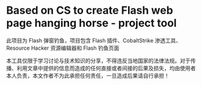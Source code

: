 # Based on CS to create Flash web page hanging horse - project tool
此项目为 Flash 弹窗钓鱼，项目包含 Flash 插件、CobaltStrike 渗透工具、Resource Hacker 资源编辑器和 Flash 钓鱼页面




本工具仅限于学习讨论与技术知识的分享，不得违反当地国家的法律法规。对于传播、利用文章中提供的信息而造成的任何直接或者间接的后果及损失，均由使用者本人负责，本文作者不为此承担任何责任，一旦造成后果请自行承担！
